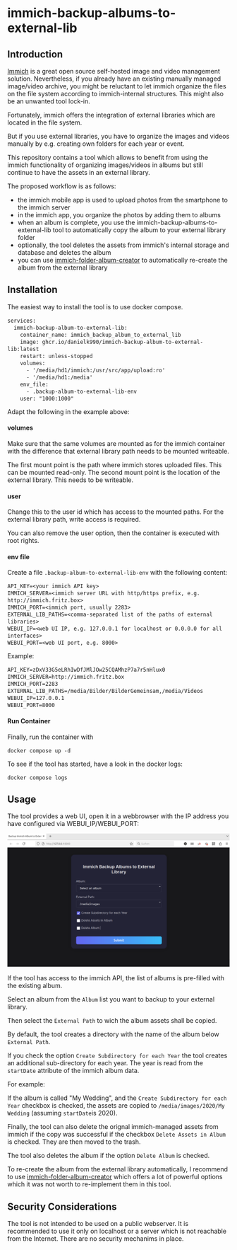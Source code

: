 # immich-backup-albums-to-external-lib

## Introduction

[Immich](https://immich.app/) is a great open source self-hosted image and video management solution. Nevertheless, if you already have
an existing manually managed image/video archive, you might be reluctant to let immich organize the files on the file system according 
to immich-internal structures. This might also be an unwanted tool lock-in.

Fortunately, immich offers the integration of external libraries which are located in the file system. 

But if you use external libraries, you have to organize the images and videos manually by e.g. creating own folders for each year or event.

This repository contains a tool which allows to benefit from using the immich functionality of organizing images/videos in albums but still continue to
have the assets in an external library.

The proposed workflow is as follows:

* the immich mobile app is used to upload photos from the smartphone to the immich server
* in the immich app, you organize the photos by adding them to albums
* when an album is complete, you use the immich-backup-albums-to-external-lib tool to automatically copy the album to your external library folder
* optionally, the tool deletes the assets from immich's internal storage and database and deletes the album
* you can use [immich-folder-album-creator](https://github.com/Salvoxia/immich-folder-album-creator) to automatically re-create the album from the 
  external library

## Installation

The easiest way to install the tool is to use docker compose.

```
services:
  immich-backup-album-to-external-lib:
    container_name: immich_backup_album_to_external_lib
    image: ghcr.io/danielk990/immich-backup-album-to-external-lib:latest
    restart: unless-stopped
    volumes:
      - '/media/hd1/immich:/usr/src/app/upload:ro'
      - '/media/hd1:/media'
    env_file:
      - .backup-album-to-external-lib-env
    user: "1000:1000"
```

Adapt the following in the example above:

#### volumes

Make sure that the same volumes are mounted as for the immich container with the difference that external library 
path needs to be mounted writeable.

The first mount point is the path where immich stores uploaded files. This can be mounted read-only. 
The second mount point is the location of the external library. This needs to be writeable.

#### user

Change this to the user id which has access to the mounted paths. For the external library path, write access is required.

You can also remove the user option, then the container is executed with root rights.

#### env file

Create a file `.backup-album-to-external-lib-env` with the following content:

```
API_KEY=<your immich API key>
IMMICH_SERVER=<immich server URL with http/https prefix, e.g. http://immich.fritz.box>
IMMICH_PORT=<immich port, usually 2283>
EXTERNAL_LIB_PATHS=<comma-separated list of the paths of external libraries>
WEBUI_IP=<web UI IP, e.g. 127.0.0.1 for localhost or 0.0.0.0 for all interfaces>
WEBUI_PORT=<web UI port, e.g. 8000>

```

Example:

```
API_KEY=zDxV33G5eLRhIwDfJMlJOw25CQAMhzP7a7r5nHlux0
IMMICH_SERVER=http://immich.fritz.box
IMMICH_PORT=2283
EXTERNAL_LIB_PATHS=/media/Bilder/BilderGemeinsam,/media/Videos
WEBUI_IP=127.0.0.1
WEBUI_PORT=8000

```

#### Run Container

Finally, run the container with

```
docker compose up -d
```

To see if the tool has started, have a look in the docker logs:

```
docker compose logs
```

## Usage

The tool provides a web UI, open it in a webbrowser with the IP address you have configured via WEBUI_IP/WEBUI_PORT:

![Main Diaglog](main.png)

If the tool has access to the immich API, the list of albums is pre-filled with the existing album.

Select an album from the `Album` list you want to backup to your external library.

Then select the `External Path` to wich the album assets shall be copied.

By default, the tool creates a directory with the name of the album below `External Path`.

If you check the option `Create Subdirectory for each Year` the tool creates an additional sub-directory 
for each year. The year is read from the `startDate` attribute of the immich album data.

For example:

If the album is called "My Wedding", and the `Create Subdirectory for each Year` checkbox is checked,
the assets are copied to `/media/images/2020/My Wedding` (assuming `startDate`is 2020).

Finally, the tool can also delete the orignal immich-managed assets from immich if the copy was successful
if the checkbox `Delete Assets in Album` is checked. They are then moved to the trash.

The tool also deletes the album if the option `Delete Album` is checked.

To re-create the album from the external library automatically, I recommend to use
[immich-folder-album-creator](https://github.com/Salvoxia/immich-folder-album-creator)
which offers a lot of powerful options which it was not worth to re-implement them in this tool.

## Security Considerations

The tool is not intended to be used on a public webserver. 
It is recommended to use it only on localhost or a server which is not reachable from the Internet.
There are no security mechanims in place.